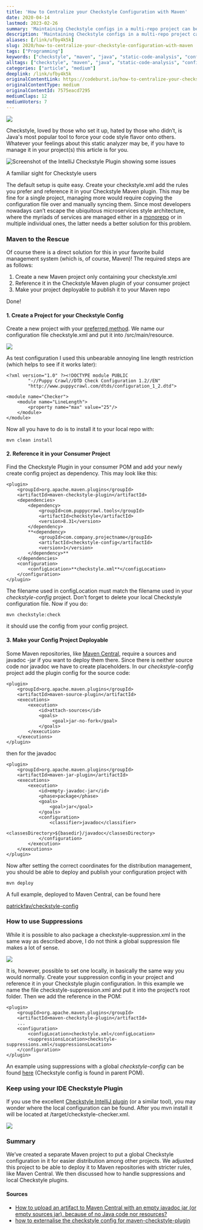 ```yaml
---
title: 'How to Centralize your Checkstyle Configuration with Maven'
date: 2020-04-14
lastmod: 2023-02-26
summary: 'Maintaining Checkstyle configs in a multi-repo project can be a chore. Let maven help you to create a global one.'
description: 'Maintaining Checkstyle configs in a multi-repo project can be a chore. Let maven help you to create a global one.'
aliases: [/link/ufby4k5k]
slug: 2020/how-to-centralize-your-checkstyle-configuration-with-maven
tags: ["Programming"]
keywords: ["checkstyle", "maven", "java", "static-code-analysis", "configuration-management"]
alltags: ["checkstyle", "maven", "java", "static-code-analysis", "configuration-management", "Programming", "medium"]
categories: ["article", "medium"]
deeplink: /link/ufby4k5k
originalContentLink: https://codeburst.io/how-to-centralize-your-checkstyle-configuration-with-maven-7575eacd7295
originalContentType: medium
originalContentId: 7575eacd7295
mediumClaps: 12
mediumVoters: 7
---
```

![](article_6b235e313cdf3f991002e9b8.jpeg)

Checkstyle, loved by those who set it up, hated by those who didn’t, is Java's most popular tool to force your code style flavor onto others. Whatever your feelings about this static analyzer may be, if you have to manage it in your project(s) this article is for you.

![Screenshot of the IntelliJ Checkstyle Plugin showing some issues](article_e59d31038ea2183912f82f43.png)

A familiar sight for Checkstyle users

The default setup is quite easy. Create your checkstyle.xml add the rules you prefer and reference it in your Checkstyle Maven plugin. This may be fine for a single project, managing more would require copying the configuration file over and manually syncing them. Since most developers nowadays can’t escape the ubiquitous microservices style architecture, where the myriads of services are managed either in a [monorepo](https://medium.com/@mattklein123/monorepos-please-dont-e9a279be011b) or in multiple individual ones, the latter needs a better solution for this problem.

### Maven to the Rescue

Of course there is a direct solution for this in your favorite build management system (which is, of course, Maven)! The required steps are as follows:

1.  Create a new Maven project only containing your checkstyle.xml
2.  Reference it in the Checkstyle Maven plugin of your consumer project
3.  Make your project deployable to publish it to your Maven repo

Done!

#### 1\. Create a Project for your Checkstyle Config

Create a new project with your [preferred method](http://maven.apache.org/archetypes/maven-archetype-simple/). We name our configuration file checkstyle.xml and put it into /src/main/resource.

![](article_8f8aac1071b2eb368747d58b.png)

As test configuration I used this unbearable annoying line length restriction (which helps to see if it works later):

```
<?xml version="1.0" ?><!DOCTYPE module PUBLIC  
        "-//Puppy Crawl//DTD Check Configuration 1.2//EN"  
        "http://www.puppycrawl.com/dtds/configuration_1_2.dtd">  
  
<module name="Checker">  
    <module name="LineLength">  
        <property name="max" value="25"/>  
    </module>  
</module>
```

Now all you have to do is to install it to your local repo with:

```
mvn clean install
```

#### 2\. Reference it in your Consumer Project

Find the Checkstyle Plugin in your consumer POM and add your newly create config project as dependency. This may look like this:

```
<plugin>  
    <groupId>org.apache.maven.plugins</groupId>  
    <artifactId>maven-checkstyle-plugin</artifactId>  
    <dependencies>  
        <dependency>  
            <groupId>com.puppycrawl.tools</groupId>  
            <artifactId>checkstyle</artifactId>  
            <version>8.31</version>  
        </dependency>  
        **<dependency>  
            <groupId>com.company.projectname</groupId>  
            <artifactId>checkstyle-config</artifactId>  
            <version>1</version>  
        </dependency>**  
    </dependencies>  
    <configuration>  
        <configLocation>**checkstyle.xml**</configLocation>  
    </configuration>  
</plugin>
```

The filename used in configLocation must match the filename used in your _checkstyle-config_ project. Don’t forget to delete your local Checkstyle configuration file. Now if you do:

```
mvn checkstyle:check
```

it should use the config from your config project.

#### 3\. Make your Config Project Deployable

Some Maven repositories, like [Maven Central](https://search.maven.org/), require a sources and javadoc -jar if you want to deploy them there. Since there is neither source code nor javadoc we have to create placeholders. In our _checkstyle-config_ project add the plugin config for the source code:

```
<plugin>  
    <groupId>org.apache.maven.plugins</groupId>  
    <artifactId>maven-source-plugin</artifactId>  
    <executions>  
        <execution>  
            <id>attach-sources</id>  
            <goals>  
                 <goal>jar-no-fork</goal>  
            </goals>  
        </execution>  
    </executions>  
</plugin>
```

then for the javadoc

```
<plugin>  
    <groupId>org.apache.maven.plugins</groupId>  
    <artifactId>maven-jar-plugin</artifactId>  
    <executions>  
        <execution>  
            <id>empty-javadoc-jar</id>  
            <phase>package</phase>  
            <goals>  
                <goal>jar</goal>  
            </goals>  
            <configuration>  
                <classifier>javadoc</classifier>  
                <classesDirectory>${basedir}/javadoc</classesDirectory>  
            </configuration>  
        </execution>  
    </executions>  
</plugin>
```

Now after setting the correct coordinates for the distribution management, you should be able to deploy and publish your configuration project with

```
mvn deploy
```

A full example, deployed to Maven Central, can be found here

[patrickfav/checkstyle-config](https://github.com/patrickfav/checkstyle-config/)

### How to use Suppressions

While it is possible to also package a checkstyle-suppression.xml in the same way as described above, I do not think a global suppression file makes a lot of sense.

![](article_b13c2fda654a51a9463348ac.png)

It is, however, possible to set one locally, in basically the same way you would normally. Create your suppression config in your project and reference it in your Checkstyle plugin configuration. In this example we name the file checkstyle-suppression.xml and put it into the project’s root folder. Then we add the reference in the POM:

```
<plugin>  
    <groupId>org.apache.maven.plugins</groupId>  
    <artifactId>maven-checkstyle-plugin</artifactId>  
    ...  
    <configuration>  
        <configLocation>checkstyle.xml</configLocation>  
        <suppressionsLocation>checkstyle-suppressions.xml</suppressionsLocation>  
    </configuration>  
</plugin>
```

An example using suppressions with a global _checkstyle-config_ can be found [here](https://github.com/patrickfav/density-converter) (Checkstyle config is found in parent POM).

### Keep using your IDE Checkstyle Plugin

If you use the excellent [Checkstyle IntelliJ plugin](https://plugins.jetbrains.com/plugin/1065-checkstyle-idea) (or a similar tool), you may wonder where the local configuration can be found. After you mvn install it will be located at /target/checkstyle-checker.xml.

![](article_e79d13d20d7d296e4b503504.png)

### Summary

We’ve created a separate Maven project to put a global Checkstyle configuration in it for easier distribution among other projects. We adjusted this project to be able to deploy it to Maven repositories with stricter rules, like Maven Central. We then discussed how to handle suppressions and local Checkstyle plugins.

#### Sources

*   [How to upload an artifact to Maven Central with an empty javadoc jar (or empty sources jar), because of no Java code nor resources?](https://stackoverflow.com/a/53707024/774398)
*   [how to externalise the checkstyle config for maven-checkstyle-plugin](https://stackoverflow.com/questions/19682455/how-to-externalise-the-checkstyle-config-for-maven-checkstyle-plugin/19690484#19690484)




